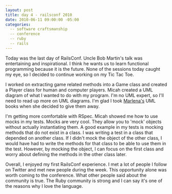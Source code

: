```yaml
---
layout: post
title: day 4 - railsconf 2010
date: 2010-06-11 09:00:00 -05:00
categories:
  -- software craftsmanship
  -- conference
  -- ruby
  -- rails
---
```


Today was the last day of RailsConf.  Uncle Bob Martin's talk was entertaining and inspirational.  I think he wants us to learn functional programming because it is the future.  None of the sessions today caught my eye, so I decided to continue working on my Tic Tac Toe.

I worked on extracting game related methods into a Game class and created a Player class for human and computer players.  Micah created a UML diagram of what I wanted to do with my program.  I'm no UML expert, so I'll need to read up more on UML diagrams.  I'm glad I took [Marlena's](http://twitter.com/marlenac/) UML books when she decided to give them away.

I'm getting more comfortable with RSpec.  Micah showed me how to use mocks in my tests.  Mocks are very cool.  They allow you to 'mock' objects without actually instantiating them.  A good example in my tests is mocking methods that do not exist in a class.  I was writing a test in a class that depended on another class.  If I didn't mock the object of the other class, I would have had to write the methods for that class to be able to use them in the test.  However, by mocking the object, I can focus on the first class and worry about defining the methods in the other class later.

Overall, I enjoyed my first RailsConf experience.  I met a lot of people I follow on Twitter and met new people during the week.  This opportunity alone was worth coming to the conference.  What other people said about the community is true.  The Ruby community is strong and I can say it's one of the reasons why I love the language.
